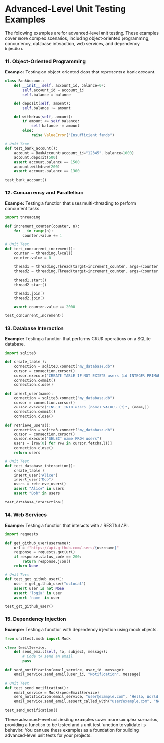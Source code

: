 # Advanced-Level Unit Testing Examples

The following examples are for advanced-level unit testing. These examples cover more complex scenarios, including object-oriented programming, concurrency, database interaction, web services, and dependency injection.

### 11. Object-Oriented Programming

**Example:** Testing an object-oriented class that represents a bank account.

```python
class BankAccount:
    def __init__(self, account_id, balance=0):
        self.account_id = account_id
        self.balance = balance

    def deposit(self, amount):
        self.balance += amount

    def withdraw(self, amount):
        if amount <= self.balance:
            self.balance -= amount
        else:
            raise ValueError("Insufficient funds")

# Unit Test
def test_bank_account():
    account = BankAccount(account_id="12345", balance=1000)
    account.deposit(500)
    assert account.balance == 1500
    account.withdraw(200)
    assert account.balance == 1300

test_bank_account()
```

### 12. Concurrency and Parallelism

**Example:** Testing a function that uses multi-threading to perform concurrent tasks.

```python
import threading

def increment_counter(counter, n):
    for _ in range(n):
        counter.value += 1

# Unit Test
def test_concurrent_increment():
    counter = threading.local()
    counter.value = 0

    thread1 = threading.Thread(target=increment_counter, args=(counter, 1000))
    thread2 = threading.Thread(target=increment_counter, args=(counter, 1000))

    thread1.start()
    thread2 start()

    thread1.join()
    thread2.join()

    assert counter.value == 2000

test_concurrent_increment()
```

### 13. Database Interaction

**Example:** Testing a function that performs CRUD operations on a SQLite database.

```python
import sqlite3

def create_table():
    connection = sqlite3.connect("my_database.db")
    cursor = connection.cursor()
    cursor.execute("CREATE TABLE IF NOT EXISTS users (id INTEGER PRIMARY KEY, name TEXT)")
    connection.commit()
    connection.close()

def insert_user(name):
    connection = sqlite3.connect("my_database.db")
    cursor = connection.cursor()
    cursor.execute("INSERT INTO users (name) VALUES (?)", (name,))
    connection.commit()
    connection.close()

def retrieve_users():
    connection = sqlite3.connect("my_database.db")
    cursor = connection.cursor()
    cursor.execute("SELECT name FROM users")
    users = [row[0] for row in cursor.fetchall()]
    connection.close()
    return users

# Unit Test
def test_database_interaction():
    create_table()
    insert_user("Alice")
    insert_user("Bob")
    users = retrieve_users()
    assert "Alice" in users
    assert "Bob" in users

test_database_interaction()
```

### 14. Web Services

**Example:** Testing a function that interacts with a RESTful API.

```python
import requests

def get_github_user(username):
    url = f"https://api.github.com/users/{username}"
    response = requests.get(url)
    if response.status_code == 200:
        return response.json()
    return None

# Unit Test
def test_get_github_user():
    user = get_github_user("octocat")
    assert user is not None
    assert 'login' in user
    assert 'name' in user

test_get_github_user()
```

### 15. Dependency Injection

**Example:** Testing a function with dependency injection using mock objects.

```python
from unittest.mock import Mock

class EmailService:
    def send_email(self, to, subject, message):
        # Code to send an email
        pass

def send_notification(email_service, user_id, message):
    email_service.send_email(user_id, "Notification", message)

# Unit Test
def test_send_notification():
    email_service = Mock(spec=EmailService)
    send_notification(email_service, "user@example.com", "Hello, World!")
    email_service.send_email.assert_called_with("user@example.com", "Notification", "Hello, World!")

test_send_notification()
```

These advanced-level unit testing examples cover more complex scenarios, providing a function to be tested and a unit test function to validate its behavior. You can use these examples as a foundation for building advanced-level unit tests for your projects.